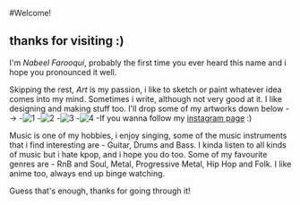 #Welcome!
                                                                                 
thanks for visiting :)                                                                                                             
-----------------------------------------------------------------------------------------------------------------------------------------------------------------------------------

I'm *Nabeel Farooqui*, probably the first time you ever heard this name and i hope you pronounced it well. 

Skipping the rest, _Art_ is my passion, i like to sketch or paint whatever idea comes into my mind. Sometimes i write, although not very good at it. I like designing and making stuff too. I'll drop some of my artworks down below -->
-![1](blob:https://web.whatsapp.com/1e9f1426-8d7f-4299-bcce-b0a941a92534"1")
-![2](blob:https://web.whatsapp.com/c2785d54-c6c6-4a55-a653-2a4630b1288b"2")
-![3](https://www.instagram.com/p/CBn7Y0_J-OM/?utm_source=ig_web_copy_link"3")
-![4](https://www.instagram.com/p/B_M_SuipANn/?utm_source=ig_web_copy_link"4")
-If you wanna follow my [instagram page](https://www.instagram.com/thy_is_art/) :)  

Music is one of my hobbies, i enjoy singing, some of the music instruments that i find interesting are - Guitar, Drums and Bass. I kinda listen to all kinds of music but i hate kpop, and i hope you do too. Some of my favourite genres are - RnB and Soul, Metal, Progressive Metal, Hip Hop and Folk. I like anime too, always end up binge watching.

Guess that's enough, thanks for going through it!
